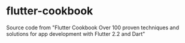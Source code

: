 # flutter-cookbook
Source code from "Flutter Cookbook Over 100 proven techniques and solutions for app development with Flutter 2.2 and Dart"
